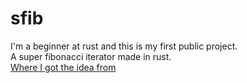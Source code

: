 # sfib
I'm a beginner at rust and this is my first public project.\
A super fibonacci iterator made in rust.\
[Where I got the idea from](https://www.chegg.com/homework-help/questions-and-answers/super-fibonacci-sequence-sfs-list-integers-property-third-term-onwards-every-term-sum-prev-q60410290)